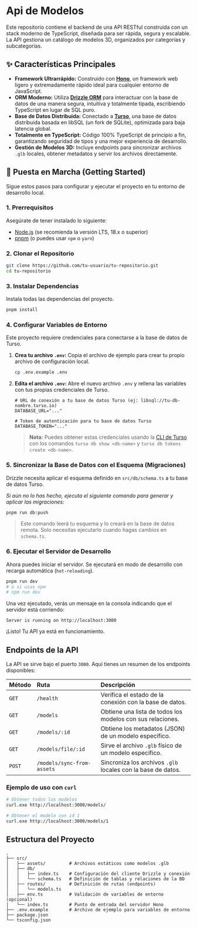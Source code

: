# Api de Modelos

Este repositorio contiene el backend de una API RESTful construida con un stack moderno de TypeScript, diseñada para ser rápida, segura y escalable. La API gestiona un catálogo de modelos 3D, organizados por categorías y subcategorías.

## ✨ Características Principales

-   **Framework Ultrarrápido:** Construido con **[Hono](https://hono.dev/)**, un framework web ligero y extremadamente rápido ideal para cualquier entorno de JavaScript.
-   **ORM Moderno:** Utiliza **[Drizzle ORM](https://orm.drizzle.team/)** para interactuar con la base de datos de una manera segura, intuitiva y totalmente tipada, escribiendo TypeScript en lugar de SQL puro.
-   **Base de Datos Distribuida:** Conectado a **[Turso](https://turso.tech/)**, una base de datos distribuida basada en libSQL (un fork de SQLite), optimizada para baja latencia global.
-   **Totalmente en TypeScript:** Código 100% TypeScript de principio a fin, garantizando seguridad de tipos y una mejor experiencia de desarrollo.
-   **Gestión de Modelos 3D:** Incluye endpoints para sincronizar archivos `.glb` locales, obtener metadatos y servir los archivos directamente.

## 🚀 Puesta en Marcha (Getting Started)

Sigue estos pasos para configurar y ejecutar el proyecto en tu entorno de desarrollo local.

### 1. Prerrequisitos

Asegúrate de tener instalado lo siguiente:
-   [Node.js](https://nodejs.org/) (se recomienda la versión LTS, 18.x o superior)
-   [pnpm](https://pnpm.io/installation) (o puedes usar `npm` o `yarn`)

### 2. Clonar el Repositorio

```bash
git clone https://github.com/tu-usuario/tu-repositorio.git
cd tu-repositorio
```

### 3. Instalar Dependencias

Instala todas las dependencias del proyecto.
```bash
pnpm install
```

### 4. Configurar Variables de Entorno

Este proyecto requiere credenciales para conectarse a la base de datos de Turso.

1.  **Crea tu archivo `.env`:**
    Copia el archivo de ejemplo para crear tu propio archivo de configuración local.
    ```bash
    cp .env.example .env
    ```

2.  **Edita el archivo `.env`:**
    Abre el nuevo archivo `.env` y rellena las variables con tus propias credenciales de Turso.

    ```env
    # URL de conexión a tu base de datos Turso (ej: libsql://tu-db-nombre.turso.io)
    DATABASE_URL="..."

    # Token de autenticación para tu base de datos Turso
    DATABASE_TOKEN="..."
    ```
    > **Nota:** Puedes obtener estas credenciales usando la [CLI de Turso](https://docs.turso.tech/cli/instrucciones-de-instalacion) con los comandos `turso db show <db-name>` y `turso db tokens create <db-name>`.

### 5. Sincronizar la Base de Datos con el Esquema (Migraciones)

Drizzle necesita aplicar el esquema definido en `src/db/schema.ts` a tu base de datos Turso.

*Si aún no lo has hecho, ejecuta el siguiente comando para generar y aplicar las migraciones:*
```bash
pnpm run db:push
```
> Este comando leerá tu esquema y lo creará en la base de datos remota. Solo necesitas ejecutarlo cuando hagas cambios en `schema.ts`.

### 6. Ejecutar el Servidor de Desarrollo

Ahora puedes iniciar el servidor. Se ejecutará en modo de desarrollo con recarga automática (`hot-reloading`).

```bash
pnpm run dev
# o si usas npm
# npm run dev
```

Una vez ejecutado, verás un mensaje en la consola indicando que el servidor está corriendo:
```
Server is running on http://localhost:3000
```

¡Listo! Tu API ya está en funcionamiento.

## Endpoints de la API

La API se sirve bajo el puerto `3000`. Aquí tienes un resumen de los endpoints disponibles:

| Método | Ruta                      | Descripción                                                |
| :----- | :------------------------ | :--------------------------------------------------------- |
| `GET`  | `/health`                 | Verifica el estado de la conexión con la base de datos.    |
| `GET`  | `/models`                 | Obtiene una lista de todos los modelos con sus relaciones. |
| `GET`  | `/models/:id`             | Obtiene los metadatos (JSON) de un modelo específico.      |
| `GET`  | `/models/file/:id`        | Sirve el archivo `.glb` físico de un modelo específico.    |
| `POST` | `/models/sync-from-assets`| Sincroniza los archivos `.glb` locales con la base de datos.|

### Ejemplo de uso con `curl`
```bash
# Obtener todos los modelos
curl.exe http://localhost:3000/models/

# Obtener el modelo con id 1
curl.exe http://localhost:3000/models/1
```

## Estructura del Proyecto

```
.
├── src/
│   ├── assets/         # Archivos estáticos como modelos .glb
│   ├── db/
│   │   ├── index.ts    # Configuración del cliente Drizzle y conexión
│   │   └── schema.ts   # Definición de tablas y relaciones de la BD
│   ├── routes/         # Definición de rutas (endpoints)
│   │   └── models.ts
│   ├── env.ts          # Validación de variables de entorno (opcional)
│   └── index.ts        # Punto de entrada del servidor Hono
├── .env.example        # Archivo de ejemplo para variables de entorno
├── package.json
└── tsconfig.json
```
